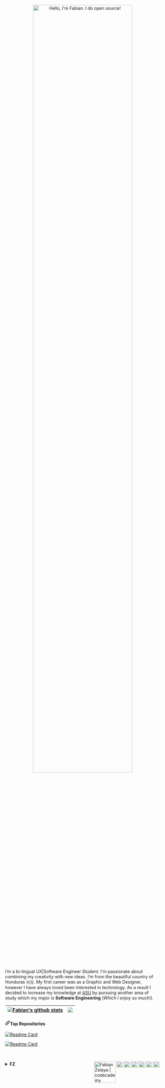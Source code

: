 <article class="markdown-body entry-content container-lg f5" itemprop="text"><p align="center" dir="auto"><a href="https://fabianzelaya.myportfolio.com" rel="nofollow"><img width="80%" alt="Hello, I'm Fabian. I do open source!" src="https://ucarecdn.com/6084e462-6626-4b76-a5db-baaa85980279/Hi_mac.png" style="max-width: 100%;"></a></p>

I’m a bi-lingual UX|Software Engineer Student. I'm passionate about combining my creativity with new ideas. I’m from the beautiful country of Honduras :honduras:. My first career was as a Graphic and Web Designer, however I have always loved been interested in technology. As a result I decided to increase my knowledge at [ASU](https://engineering.asu.edu/) by pursuing another area of study which my major is **Software Engineering** (_Which I enjoy so much!_).


<table>
<thead>
<tr>
<th><a href="https://github.com/fabianzelaya/github-readme-stats"><img align="center" src="https://github-readme-stats.vercel.app/api?username=fabianzelaya&amp;show_icons=true&amp;theme=dark#gh-dark-mode-only&amp;include_all_commits=true&amp;theme=buefy&amp;hide_border=true" alt="Fabian's github stats" data-canonical-src="https://github-readme-stats.vercel.app/api?username=fabianzelaya&amp;show_icons=true&amp;theme=dark#gh-dark-mode-only&amp;include_all_commits=true&amp;theme=buefy&amp;hide_border=true" style="max-width: 100%;"></a></th>

<th><a href="https://github.com/fabianzelaya/github-readme-stats"><img align="center" src="https://github-readme-stats.vercel.app/api/top-langs/?username=fabianzelaya&amp;layout=compact&amp;theme=dark#gh-dark-mode-only" data-canonical-src="https://github-readme-stats.vercel.app/api/pin/?username=fabianzelaya&amp;repo=HelloWorld-FZ&amp;theme=dark#gh-dark-mode-only&amp;hide_border=true" style="max-width: 100%;"></a></th>
</tr>
</thead>
</table>

<h4 dir="auto"><a id="user-content-top-repositories" class="anchor" aria-hidden="true" href="#top-repositories"><svg class="octicon octicon-link" viewBox="0 0 16 16" version="1.1" width="16" height="16" aria-hidden="true"><path fill-rule="evenodd" d="M7.775 3.275a.75.75 0 001.06 1.06l1.25-1.25a2 2 0 112.83 2.83l-2.5 2.5a2 2 0 01-2.83 0 .75.75 0 00-1.06 1.06 3.5 3.5 0 004.95 0l2.5-2.5a3.5 3.5 0 00-4.95-4.95l-1.25 1.25zm-4.69 9.64a2 2 0 010-2.83l2.5-2.5a2 2 0 012.83 0 .75.75 0 001.06-1.06 3.5 3.5 0 00-4.95 0l-2.5 2.5a3.5 3.5 0 004.95 4.95l1.25-1.25a.75.75 0 00-1.06-1.06l-1.25 1.25a2 2 0 01-2.83 0z"></path></svg></a>Top Repositories</h4>

[![Readme Card](https://github-readme-stats.vercel.app/api/pin/?username=fabianzelaya&repo=HelloWorld-FZ&theme=dark#gh-dark-mode-only)](https://github.com/fabianzelaya/HelloWorld-FZ)

[![Readme Card](https://github-readme-stats.vercel.app/api/pin/?username=fabianzelaya&repo=webdesign-FZ&theme=dark#gh-dark-mode-only)](https://github.com/fabianzelaya/webdesign-FZ)

<br>
<br>
<a href="https://twitter.com/fabianzelayahn" rel="nofollow">
  <img align="right" alt="Fabian Zelaya | Twitter" width="21px" src="https://ucarecdn.com/81798c30-ee03-47a8-8cdc-d4a1187a698c/twitter.svg" style="max-width: 100%;">
</a>

<a href="https://www.linkedin.com/in/fabianzelaya/" rel="nofollow">
  <img align="right" alt="Fabian Zelaya | LinkedIn" width="21px" src="https://ucarecdn.com/51dfc8c0-c586-452c-b34f-e77b1ce03007/LinkedIn_logo.png" style="max-width: 100%;">
</a>

<a href="https://www.tiktok.com/@fabian.zelayahn" rel="nofollow">
  <img align="right" alt="Fabian Zelaya | TikTok" width="21px" src="https://ucarecdn.com/0c3afb9a-3686-455b-b751-3c19a783ea19/tiktoklogo.svg" style="max-width: 100%;">
</a>

<a href="https://www.instagram.com/fabianzelayahn/" rel="nofollow">
  <img align="right" alt="Fabian Zelaya | Instagram" width="21px" src="https://ucarecdn.com/30cb85c5-ceca-47d0-aa88-aec030b6661e/Instagram_logo.svg" style="max-width: 100%;">
</a>

<a href="https://www.twitch.tv/fabianzelaya" rel="nofollow">
  <img align="right" alt="Fabian Zelaya | Twitch" width="21px" src="https://ucarecdn.com/6bf1612c-089c-4199-856b-2ea31b1de6a2/Twitch_Glitch_Logo_Purple.svg" style="max-width: 100%;">
</a>

<a href="https://www.sololearn.com/Profile/23158644/?ref=app" rel="nofollow">
  <img align="right" alt="Fabian Zelaya | Sololearn" width="21px" src="https://ucarecdn.com/272a1a1f-79d2-4eb2-8518-8f3efb22d85b/sololearn.png" style="max-width: 100%;">
</a>

<a href="https://www.codecademy.com/profiles/fabianzelayahn" rel="nofollow">
  <img align="right" alt="Fabian Zelaya | codecademy" width="70x" src="https://ucarecdn.com/4707669f-6c50-49c8-bbee-4329eb9e69f4/Codecademy.svg" style="max-width: 100%;">
</a>


<!--
**fabianzelaya/fabianzelaya** is a ✨ _special_ ✨ repository because its `README.md` (this file) appears on your GitHub profile.

Here are some ideas to get you started:

- 🔭 I’m currently working on ...
- 🌱 I’m currently learning ...
- 👯 I’m looking to collaborate on ...
- 🤔 I’m looking for help with ...
- 💬 Ask me about ...
- 📫 How to reach me: ...
- 😄 Pronouns: ...
- ⚡ Fun fact: ...

[![Fabian's GitHub stats](https://github-readme-stats.vercel.app/api?username=fabianzelaya&show_icons=true&theme=dark#gh-dark-mode-only)](https://github.com/fabianzelaya/github-readme-stats)

[![Top Langs](https://github-readme-stats.vercel.app/api/top-langs/?username=fabianzelaya&layout=compact&theme=dark#gh-dark-mode-only)](https://github.com/fabianzelaya/github-readme-stats)
-->

<details>
    <summary><b>FZ</b></summary>
</details>